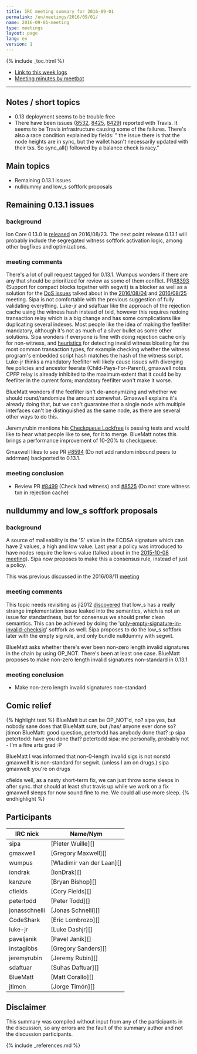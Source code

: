 ```yaml
---
title: IRC meeting summary for 2016-09-01
permalink: /en/meetings/2016/09/01/
name: 2016-09-01-meeting
type: meetings
layout: page
lang: en
version: 1
---
```

{% include _toc.html %}
 
- [Link to this week logs](https://botbot.me/freenode/ion-core-dev/2016-09-01/?msg=72346265&page=2)
- [Meeting minutes by meetbot](http://www.erisian.com.au/meetbot/ion-core-dev/2016/ion-core-dev.2016-09-01-19.01.html)
 
---
 
## Notes / short topics

- 0.13 deployment seems to be trouble free 
- There have been issues ([8532](https://github.com/cevap/ion/issues/8532), [8425](https://github.com/cevap/ion/issues/8425), [8429](https://github.com/cevap/ion/issues/8429)) reported with Travis. It seems to be Travis infrastructure causing some of the failures. There's also a race condition explained by fields: " the issue there is that the node heights are in sync, but the wallet hasn't necessarily updated with their txs. So sync_all() followed by a balance check is racy."

## Main topics
 
- Remaining 0.13.1 issues
- nulldummy and low_s softfork proposals

## Remaining 0.13.1 issues

### background

Ion Core 0.13.0 is [released](/en/2016/08/23/release-0.13.0/) on 2016/08/23. The next point release 0.13.1 will probably include the segregated witness softfork activation logic, among other bugfixes and optimizations.

### meeting comments

There's a lot of pull request tagged for 0.13.1. Wumpus wonders if there are any that should be prioritized for review as some of them conflict. PR[#8393][] (Support for compact blocks together with segwit) is a blocker as well as a solution for the [DoS issues](https://github.com/cevap/ion/issues/8279) talked about in the [2016/08/04](/en/meetings/2016/08/04/#segwit-mempool-malleability-dos) and [2016/08/25](https://ioncore.xyz/en/meetings/2016/08/25/#proposals-for-segwit-dos-protection) meeting. Sipa is not comfortable with the previous suggestion of fully validating everything. Luke-jr and sdaftuar like the approach of the rejection cache using the witness hash instead of txid, however this requires redoing transaction relay which is a big change and has some complications like duplicating several indexes. Most people like the idea of making the feefilter mandatory, although it's not as much of a silver bullet as some other solutions. Sipa wonders if everyone is fine with doing rejection cache only for non-witness, and [heuristics][#8499] for detecting invalid witness bloating for the most common transaction types, for example checking whether the witness program's embedded script hash matches the hash of the witness script. Luke-jr thinks a mandatory feefilter will likely cause issues with diverging fee policies and ancestor feerate (Child-Pays-For-Parent), gmaxwell notes CPFP relay is already inhibited to the maximum extent that it could be by feefilter in the current form; mandatory feefilter won't make it worse.

BlueMatt wonders if the feefilter isn't de-anonymizing and whether we should round/randomize the amount somewhat. Gmaxwell explains it's already doing that, but we can't guarantee that a single node with multiple interfaces can't be distinguished as the same node, as there are several other ways to do this.

Jeremyrubin mentions his [Checkqueue Lockfree][#8464] is passing tests and would like to hear what people like to see, for it to merge. BlueMatt notes this brings a performance improvement of 10-20% to checkqueue.

Gmaxwell likes to see PR [#8594][] (Do not add random inbound peers to addrman) backported to 0.13.1.

### meeting conclusion

- Review PR [#8499][] (Check bad witness) and [#8525][] (Do not store witness txn in rejection cache)

## nulldummy and low_s softfork proposals

### background

A source of malleability is the 'S' value in the ECDSA signature which can have 2 values, a high and low value. Last year a policy was introduced to have nodes require the low-s value (talked about in the [2015-10-08 meeting](/en/meetings/2015/10/08/#low-s-change)). Sipa now proposes to make this a consensus rule, instead of just a policy.

This was previous discussed in the 2016/08/11 [meeting](/en/meetings/2016/08/11/#softfork-to-make-low-s-required)

### meeting comments
 
This topic needs revisiting as jl2012 [discovered](https://github.com/cevap/ion/pull/8533#issuecomment-243973512) that low_s has a really strange implementation issue leaked into the semantics, which is not an issue for standardness, but for consensus we should prefer clean semantics. This can be achieved by doing the '[only-empty-signature-in-invalid-checksig][#8634]' softfork as well. Sipa proposes to do the low_s softfork later with the empty sig rule, and only bundle nulldummy with segwit.

BlueMatt asks whether there's ever been non-zero length invalid signatures in the chain by using OP_NOT. There's been at least one case. BlueMatt proposes to make non-zero length invalid signatures non-standard in 0.13.1
 
### meeting conclusion

- Make non-zero length invalid signatures non-standard

## Comic relief

{% highlight text %}
BlueMatt      but can be OP_NOT'd, no?
sipa          yes, but nobody sane does that
BlueMatt      sure, but /has/ anyone ever done so?
jtimon        BlueMatt: good question, petertodd has anybody done that? :p
sipa          petertodd: have you done that?
petertodd     sipa: me personally, probably not - I'm a fine arts grad :P

BlueMatt      I was informed that non-0-length invalid sigs is not nonstd
gmaxwell      It is non-standard for segwit. (unless I am on drugs.)
sipa          gmaxwell: you're on drugs

cfields       well, as a nasty short-term fix, we can just throw some sleeps in after sync. that should at least shut travis up while we work on a fix
gmaxwell      sleeps for now sound fine to me. We could all use more sleep.
{% endhighlight %}

## Participants
 
| IRC nick        | Name/Nym                  |
|-----------------|---------------------------|
| sipa            | [Pieter Wuille][]         |
| gmaxwell        | [Gregory Maxwell][]       |
| wumpus          | [Wladimir van der Laan][] |
| iondrak         | [IonDrak][]               |
| kanzure         | [Bryan Bishop][]          |
| cfields         | [Cory Fields][]           |
| petertodd       | [Peter Todd][]            |
| jonasschnelli   | [Jonas Schnelli][]        |
| CodeShark       | [Eric Lombrozo][]         |
| luke-jr         | [Luke Dashjr][]           |
| paveljanik      | [Pavel Janik][]           |
| instagibbs      | [Gregory Sanders][]       |
| jeremyrubin     | [Jeremy Rubin][]          |
| sdaftuar        | [Suhas Daftuar][]         |
| BlueMatt        | [Matt Corallo][]          |
| jtimon          | [Jorge Timón][]           |

## Disclaimer
 
This summary was compiled without input from any of the participants in the discussion, so any errors are the fault of the summary author and not the discussion participants.

[#8393]: https://github.com/cevap/ion/pull/8393
[#8499]: https://github.com/cevap/ion/pull/8499
[#8464]: https://github.com/cevap/ion/pull/8464
[#8594]: https://github.com/cevap/ion/pull/8594
[#8634]: https://github.com/cevap/ion/pull/8634
[#8525]: https://github.com/cevap/ion/pull/8525

{% include _references.md %}
